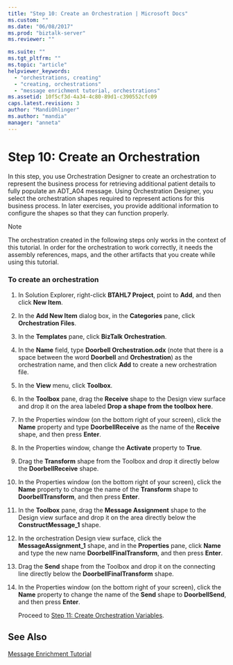 ```yaml
---
title: "Step 10: Create an Orchestration | Microsoft Docs"
ms.custom: ""
ms.date: "06/08/2017"
ms.prod: "biztalk-server"
ms.reviewer: ""

ms.suite: ""
ms.tgt_pltfrm: ""
ms.topic: "article"
helpviewer_keywords: 
  - "orchestrations, creating"
  - "creating, orchestrations"
  - "message enrichment tutorial, orchestrations"
ms.assetid: 10f5cf3d-4a34-4c80-89d1-c390552cfc09
caps.latest.revision: 3
author: "MandiOhlinger"
ms.author: "mandia"
manager: "anneta"
---
```

# Step 10: Create an Orchestration
In this step, you use Orchestration Designer to create an orchestration to represent the business process for retrieving additional patient details to fully populate an ADT_A04 message. Using Orchestration Designer, you select the orchestration shapes required to represent actions for this business process. In later exercises, you provide additional information to configure the shapes so that they can function properly.  
  
> [!NOTE]
>  The orchestration created in the following steps only works in the context of this tutorial. In order for the orchestration to work correctly, it needs the assembly references, maps, and the other artifacts that you create while using this tutorial.  
  
### To create an orchestration  
  
1. In Solution Explorer, right-click **BTAHL7 Project**, point to **Add**, and then click **New Item**.  
  
2. In the **Add New Item** dialog box, in the **Categories** pane, click **Orchestration Files**.  
  
3. In the **Templates** pane, click **BizTalk Orchestration**.  
  
4. In the **Name** field, type **Doorbell Orchestration.odx** (note that there is a space between the word **Doorbell** and **Orchestration**) as the orchestration name, and then click **Add** to create a new orchestration file.  
  
5. In the **View** menu, click **Toolbox**.  
  
6. In the **Toolbox** pane, drag the **Receive** shape to the Design view surface and drop it on the area labeled **Drop a shape from the toolbox here**.  
  
7. In the Properties window (on the bottom right of your screen), click the **Name** property and type **DoorbellReceive** as the name of the **Receive** shape, and then press **Enter**.  
  
8. In the Properties window, change the **Activate** property to **True**.  
  
9. Drag the **Transform** shape from the Toolbox and drop it directly below the **DoorbellReceive** shape.  
  
10. In the Properties window (on the bottom right of your screen), click the **Name** property to change the name of the **Transform** shape to **DoorbellTransform**, and then press **Enter**.  
  
11. In the **Toolbox** pane, drag the **Message Assignment** shape to the Design view surface and drop it on the area directly below the **ConstructMessage_1** shape.  
  
12. In the orchestration Design view surface, click the **MessageAssignment_1** shape, and in the **Properties** pane, click **Name** and type the new name **DoorbellFinalTransform**, and then press **Enter**.  
  
13. Drag the **Send** shape from the Toolbox and drop it on the connecting line directly below the **DoorbellFinalTransform** shape.  
  
14. In the Properties window (on the bottom right of your screen), click the **Name** property to change the name of the **Send** shape to **DoorbellSend**, and then press **Enter**.  
  
    Proceed to [Step 11: Create Orchestration Variables](../../adapters-and-accelerators/accelerator-hl7/step-11-create-orchestration-variables.md).  
  
## See Also  
 [Message Enrichment Tutorial](../../adapters-and-accelerators/accelerator-hl7/message-enrichment-tutorial.md)